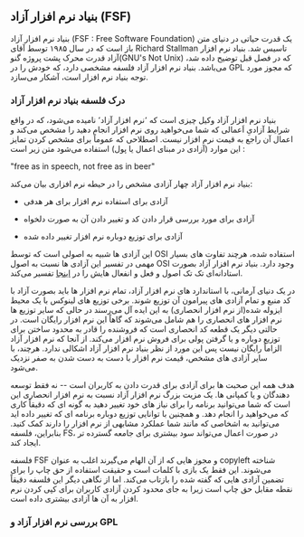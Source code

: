 ## بنیاد نرم افزار آزاد (FSF)

بنیاد نرم افزار آزاد (FSF : Free Software Foundation) یک قدرت حیاتی در دنیای متن باز است که در سال ۱۹۸۵ توسط آقای Richard Stallman تاسیس شد. بنیاد نرم افزار آزاد قدرت محرک پشت پروژه گنو(GNU's Not Unix) که در فصل قبل توضیح داده شد، می‌باشد. بنیاد نرم افزار آزاد فلسفه مشخصی دارد، که خودش را در GPL که مجوز مورد توجه بنیاد نرم افزار است، آشکار می‌سازد.

### درک فلسفه بنیاد نرم افزار آزاد

بنیاد نرم افزار آزاد وکیل چیزی است که ٬نرم افزار آزاد٬ نامیده می‌شود، که در واقع شرایط آزادیِ اَعمالی که شما می‌خواهید روی نرم افزار انجام دهید را مشخص می‌کند و اعمال آن راجع به قیمت نرم افزار نیست. اصطلاحی که عموماً برای مشخص کردن تمایز این موارد (آزادی در مبنای اعمال یا پول) استفاده می‌شود متن زیر است :

<div dir="ltr">"free as in speech, not free as in beer"</div>

بنیاد نرم افزار آزاد چهار آزادی مشخص را در حیطه نرم افزاری بیان می‌کند:

* آزادی برای استفاده نرم افزار برای هر هدفی

* آزادی برای مورد بررسی قرار دادن کد و تغییر دادن آن به صورت دلخواه

* آزادی برای توزیع دوباره نرم افزار تغییر داده شده

این آزادی ها شبیه به اصولی است که توسط OSI استفاده شده، هرچند تفاوت های بسیار مهمی در تفسیر این آزادی ها نسبت به اصول OSI وجود دارد. بنیاد نرم افزار آزاد بصورت استادانه‌ای تک تک اصول و فعل و انفعال هایش را در [اینجا](http://www.gnu.org/philosophy/free-sw.html) تفسیر می‌کند.

در یک دنیای آرمانی، با استاندارد های نرم افزار آزاد، تمام نرم افزار ها باید بصورت آزاد با کد منبع و تمام آزادی های پیرامون آن توزیع شوند. برخی توزیع های لینوکس با یک محیط ایزوله شده(از نرم افزار انحصاری) به این ایده آل می‌رسند در حالی که سایر توزیع ها نرم افزار های انحصاری را هم شامل می‌شوند که گاهاً این نرم افزار رایگان است. در حالتی دیگر یک قطعه کد انحصاری است که فروشنده را قادر به محدود ساختن برای توزیع دوباره و یا گرفتن پولی برای فروش نرم افزار می‌کند. از آنجا که نرم افزار آزاد الزاماً رایگان نیست پس این مورد از نظر بنیاد نرم افزار آزاد اشکالی ندارد. هرچند، با سایر آزادی های مشخص، قیمت نرم افزار با دست به دست شدن به صفر نزدیک می‌شود.

هدف همه این صحبت ها برای آزادی برای قدرت دادن به کاربران است -- نه فقط توسعه دهندگان و یا کمپانی ها. یک مزیت بزرگ نرم افزار آزاد نسبت به نرم افزار انحصاری این است که شما می‌توانید برنامه را برای نیاز های خود تغییر دهید به گونه ای که دقیقاً کاری که می‌خواهید را انجام دهد. و همچنین با توانایی توزیع دوباره برنامه ای که تغییر داده اید می‌توانید به اشخاصی که مانند شما عملکرد مشابهی از نرم افزار را دارند کمک کنید. بنابراین، فلسفه FS، در صورت اعمال می‌تواند سود بیشتری برای جامعه گسترده تر ایجاد کند.

فلسفه FSF و مجوز هایی که از آن الهام می‌گیرند اغلب به عنوان copyleft شناخته می‌شوند. این فقط یک بازی با کلمات است و حقیقت استفاده از حق چاپ را برای تضمین آزادی هایی که گفته شده را بازتاب می‌کند. اما از نگاهی دیگر این فلسفه دقیقاً نقطه مقابل حق چاپ است زیرا به جای محدود کردن آزادی کاربران برای کپی کردن نرم افزار به آن ها آزادی بیشتری داده است.

### بررسی نرم افزار آزاد و GPL
